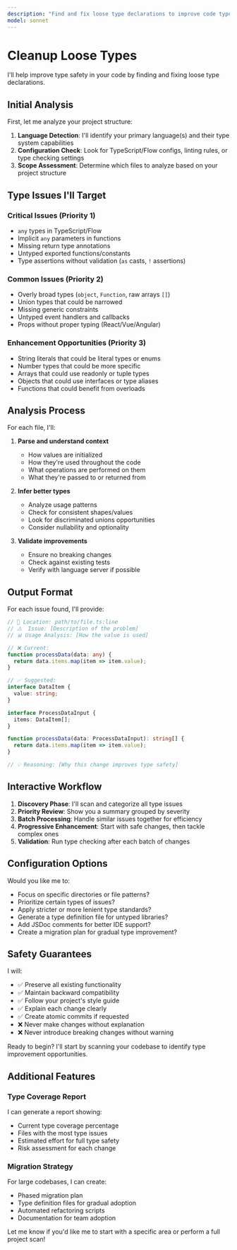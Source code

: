 ```yaml
---
description: "Find and fix loose type declarations to improve code type safety"
model: sonnet
---
```


# Cleanup Loose Types

I'll help improve type safety in your code by finding and fixing loose type declarations.

## Initial Analysis

First, let me analyze your project structure:

1. **Language Detection**: I'll identify your primary language(s) and their type system capabilities
2. **Configuration Check**: Look for TypeScript/Flow configs, linting rules, or type checking settings
3. **Scope Assessment**: Determine which files to analyze based on your project structure

## Type Issues I'll Target

### Critical Issues (Priority 1)

- `any` types in TypeScript/Flow
- Implicit `any` parameters in functions
- Missing return type annotations
- Untyped exported functions/constants
- Type assertions without validation (`as` casts, `!` assertions)

### Common Issues (Priority 2)

- Overly broad types (`object`, `Function`, raw arrays `[]`)
- Union types that could be narrowed
- Missing generic constraints
- Untyped event handlers and callbacks
- Props without proper typing (React/Vue/Angular)

### Enhancement Opportunities (Priority 3)

- String literals that could be literal types or enums
- Number types that could be more specific
- Arrays that could use readonly or tuple types
- Objects that could use interfaces or type aliases
- Functions that could benefit from overloads

## Analysis Process

For each file, I'll:

1. **Parse and understand context**
   - How values are initialized
   - How they're used throughout the code
   - What operations are performed on them
   - What they're passed to or returned from

2. **Infer better types**
   - Analyze usage patterns
   - Check for consistent shapes/values
   - Look for discriminated unions opportunities
   - Consider nullability and optionality

3. **Validate improvements**
   - Ensure no breaking changes
   - Check against existing tests
   - Verify with language server if possible

## Output Format

For each issue found, I'll provide:

```typescript
// 📍 Location: path/to/file.ts:line
// ⚠️  Issue: [Description of the problem]
// 📊 Usage Analysis: [How the value is used]

// ❌ Current:
function processData(data: any) {
  return data.items.map(item => item.value);
}

// ✅ Suggested:
interface DataItem {
  value: string;
}

interface ProcessDataInput {
  items: DataItem[];
}

function processData(data: ProcessDataInput): string[] {
  return data.items.map(item => item.value);
}

// 💡 Reasoning: [Why this change improves type safety]
```

## Interactive Workflow

1. **Discovery Phase**: I'll scan and categorize all type issues
2. **Priority Review**: Show you a summary grouped by severity
3. **Batch Processing**: Handle similar issues together for efficiency
4. **Progressive Enhancement**: Start with safe changes, then tackle complex ones
5. **Validation**: Run type checking after each batch of changes

## Configuration Options

Would you like me to:

- Focus on specific directories or file patterns?
- Prioritize certain types of issues?
- Apply stricter or more lenient type standards?
- Generate a type definition file for untyped libraries?
- Add JSDoc comments for better IDE support?
- Create a migration plan for gradual type improvement?

## Safety Guarantees

I will:

- ✅ Preserve all existing functionality
- ✅ Maintain backward compatibility
- ✅ Follow your project's style guide
- ✅ Explain each change clearly
- ✅ Create atomic commits if requested
- ❌ Never make changes without explanation
- ❌ Never introduce breaking changes without warning

Ready to begin? I'll start by scanning your codebase to identify type improvement opportunities.

## Additional Features

### Type Coverage Report

I can generate a report showing:

- Current type coverage percentage
- Files with the most type issues
- Estimated effort for full type safety
- Risk assessment for each change

### Migration Strategy

For large codebases, I can create:

- Phased migration plan
- Type definition files for gradual adoption
- Automated refactoring scripts
- Documentation for team adoption

Let me know if you'd like me to start with a specific area or perform a full project scan!
